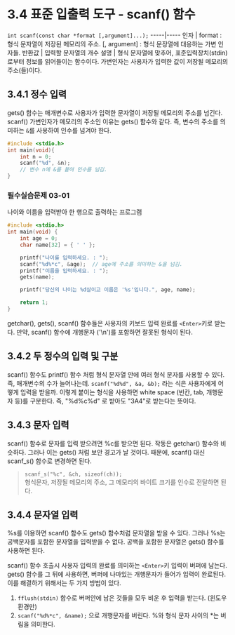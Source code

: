 # 3.4 표준 입출력 도구 - scanf() 함수

`int scanf(const char *format [,argument]...);`
-----|-----
인자 | format : 형식 문자열이 저장된 메모리의 주소. [, argument] : 형식 문장열에 대응하는 가변 인자들.
반환값 | 입력할 문자열의 개수
설명 | 형식 문자열에 맞추어, 표준입력장치(stdin)로부터 정보를 읽어들이는 함수이다. 가변인자는 사용자가 입력한 값이 저장될 메모리의 주소(들)이다.

## 3.4.1 정수 입력
gets() 함수는 매개변수로 사용자가 입력한 문자열이 저장될 메모리의 주소를 넘긴다. scanf() 가변인자가 메모리의 주소인 이유는 gets() 함수와 같다. 즉, 변수의 주소를 의미하는 `&`를 사용하여 인수를 넘겨야 한다.

``` C
#include <stdio.h>
int main(void){
    int n = 0;
    scanf("%d", &n);
    // 변수 n에 &를 붙여 인수를 넘김.
}
```

### 필수실습문제 03-01
나이와 이름을 입력받아 한 행으로 출력하는 프로그램
``` C
#include <stdio.h>
int main(void) {
	int age = 0;
	char name[32] = { ' ' };

	printf("나이를 입력하세요. : ");
	scanf("%d%*c", &age);  // age에 주소를 의미하는 &을 넘김.
	printf("이름을 입력하세요. : ");
	gets(name);

	printf("당신의 나이는 %d살이고 이름은 '%s'입니다.", age, name);

	return 1;
}
```
getchar(), gets(), scanf() 함수들은 사용자의 키보드 입력 완료를 `<Enter>`키로 받는다. 만약, scanf() 함수에 개행문자 ('\n')를 포함하면 잘못된 형식이 된다.

## 3.4.2 두 정수의 입력 및 구분

scanf() 함수도 printf() 함수 처럼 형식 문자열 안에 여러 형식 문자를 사용할 수 있다. 즉, 매개변수의 수가 늘어나는데. 
`scanf("%d%d", &a, &b);`
라는 식은 사용자에게 어떻게 입력을 받을까. 이렇게 붙이는 형식을 사용하면 white space (빈칸, tab, 개행문자 등)를 구분한다. 즉, "%d%c%d" 로 받아도 "3A4"로 받는다는 뜻이다.

## 3.4.3 문자 입력

scanf() 함수로 문자를 입력 받으려면 %c를 받으면 된다. 작동은 getchar() 함수와 비슷하다. 그러나 이는 gets() 처럼 보안 경고가 날 것이다. 때문에, scanf() 대신 scanf_s() 함수로 변경하면 된다.
> `scanf_s("%c", &ch, sizeof(ch));`   
형식문자, 저장될 메모리의 주소, 그 메모리의 바이트 크기를 인수로 전달하면 된다.

## 3.4.4 문자열 입력

%s를 이용하면 scanf() 함수도 gets() 함수처럼 문자열을 받을 수 있다. 그러나 %s는 공백문자를 포함한 문자열을 입력받을 수 없다. 공백을 포함한 문자열은 gets() 함수를 사용하면 된다.

scanf() 함수 호출시 사용자 입력의 완료를 의미하는 `<Enter>`키 입력이 버퍼에 남는다. gets() 함수를 그 뒤에 사용하면, 버퍼에 나마있는 개행문자가 들어가 입력이 완료된다. 이를 해결하기 위해서는 두 가지 방법이 있다.
1. `fflush(stdin)` 함수로 버퍼안에 남은 것들을 모두 비운 후 입력을 받는다. (윈도우 환경만)
2. `scanf("%d%*c", &name);` 으로 개행문자를 버린다. %와 형식 문자 사이의 *는 버림을 의미한다.